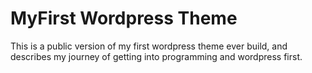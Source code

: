# MyFirst Wordpress Theme
This is a public version of my first wordpress theme ever build, and describes my journey of getting into programming and wordpress first. 
